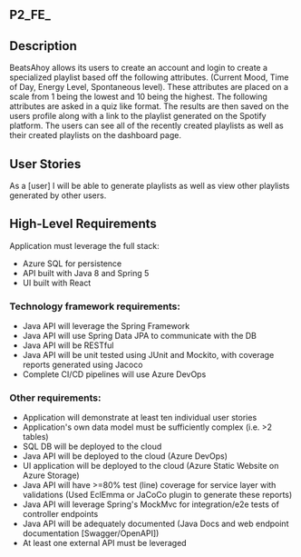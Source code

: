 ## P2_FE_

## Description
BeatsAhoy allows its users to create an account and login to create a specialized playlist based off the following attributes. (Current Mood, Time of Day, Energy Level, Spontaneous level). These attributes are placed on a scale from 1 being the lowest and 10 being the highest. The following attributes are asked in a quiz like format. The results are then saved on the users profile along with a link to the playlist generated on the Spotify platform. The users can see all of the recently created playlists as well as their created playlists on the dashboard page.


## User Stories

As a [user] I will be able to generate playlists as well as view other playlists generated by other users.





## High-Level Requirements

Application must leverage the full stack:

-   Azure SQL for persistence
-   API built with Java 8 and Spring 5
-   UI built with React

### Technology framework requirements:

-   Java API will leverage the Spring Framework
-   Java API will use Spring Data JPA to communicate with the DB
-   Java API will be RESTful
-   Java API will be unit tested using JUnit and Mockito, with coverage reports generated using Jacoco
-   Complete CI/CD pipelines will use Azure DevOps

### Other requirements:

-   Application will demonstrate at least ten individual user stories
-   Application's own data model must be sufficiently complex (i.e. >2 tables)
-   SQL DB will be deployed to the cloud
-   Java API will be deployed to the cloud (Azure DevOps)
-   UI application will be deployed to the cloud (Azure Static Website on Azure Storage)
-   Java API will have >=80% test (line) coverage for service layer with validations (Used EclEmma or JaCoCo plugin to generate these reports)
-   Java API will leverage Spring's MockMvc for integration/e2e tests of controller endpoints
-   Java API will be adequately documented (Java Docs and web endpoint documentation [Swagger/OpenAPI])
-   At least one external API must be leveraged

